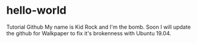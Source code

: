 # hello-world
Tutorial Github
My name is Kid Rock and I'm the bomb. Soon I will update the github for Walkpaper to fix it's brokenness with Ubuntu 19.04.
